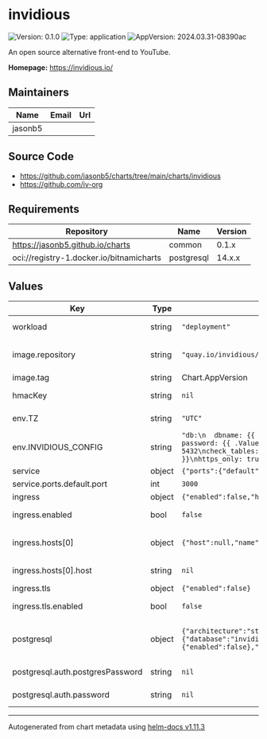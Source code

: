 # invidious

![Version: 0.1.0](https://img.shields.io/badge/Version-0.1.0-informational?style=flat-square) ![Type: application](https://img.shields.io/badge/Type-application-informational?style=flat-square) ![AppVersion: 2024.03.31-08390ac](https://img.shields.io/badge/AppVersion-2024.03.31--08390ac-informational?style=flat-square)

An open source alternative front-end to YouTube.

**Homepage:** <https://invidious.io/>

## Maintainers

| Name | Email | Url |
| ---- | ------ | --- |
| jasonb5 |  |  |

## Source Code

* <https://github.com/jasonb5/charts/tree/main/charts/invidious>
* <https://github.com/iv-org>

## Requirements

| Repository | Name | Version |
|------------|------|---------|
| https://jasonb5.github.io/charts | common | 0.1.x |
| oci://registry-1.docker.io/bitnamicharts | postgresql | 14.x.x |

## Values

| Key | Type | Default | Description |
|-----|------|---------|-------------|
| workload | string | `"deployment"` | The default [workload](https://jasonb5.github.io/charts/site/guide/common-library/#workload) type |
| image.repository | string | `"quay.io/invidious/invidious"` | Container image repository |
| image.tag | string | Chart.AppVersion | Image tag |
| hmacKey | string | `nil` | Required HMAC Key |
| env.TZ | string | `"UTC"` | Set the timezone |
| env.INVIDIOUS_CONFIG | string | `"db:\n  dbname: {{ .Values.postgresql.auth.database }}\n  user: {{ .Values.postgresql.auth.username }}\n  password: {{ .Values.postgresql.auth.password }}\n  host: {{ printf \"%s-postgresql\" .Release.Name }}\n  port: 5432\ncheck_tables: true\nexternal_port: 443\ndomain: {{ get (first .Values.ingress.hosts) \"host\" }}\nhttps_only: true\nstatistics_enabled: true\nhmac_key: {{ .Values.hmacKey }}\n"` |  |
| service | object | `{"ports":{"default":{"port":3000}}}` | [Service](https://jasonb5.github.io/charts/site/guide/common-library/#service) |
| service.ports.default.port | int | `3000` | Default port |
| ingress | object | `{"enabled":false,"hosts":[{"host":null,"name":"default"}],"tls":{"enabled":false}}` | [Ingress](https://jasonb5.github.io/charts/site/guide/common-library/#ingress) |
| ingress.enabled | bool | `false` | Enable/disable ingress |
| ingress.hosts[0] | object | `{"host":null,"name":"default"}` | Reference default service |
| ingress.hosts[0].host | string | `nil` | Ingress hostname |
| ingress.tls | object | `{"enabled":false}` | [TLS](https://jasonb5.github.io/charts/site/guide/common-library/#tls) |
| ingress.tls.enabled | bool | `false` | Enable/disable tls |
| postgresql | object | `{"architecture":"standalone","auth":{"database":"invidious","password":null,"postgresPassword":null,"username":"invidious"},"enabled":true,"metrics":{"enabled":false},"primary":{"persistence":{"enabled":false}},"readReplicas":{"persistence":{"enabled":false}}}` | PostgreSQL server, see Bitnami chart for [values](https://github.com/bitnami/charts/tree/main/bitnami/postgresql#parameters) |
| postgresql.auth.postgresPassword | string | `nil` | Root database password |
| postgresql.auth.password | string | `nil` | Database password |

----------------------------------------------
Autogenerated from chart metadata using [helm-docs v1.11.3](https://github.com/norwoodj/helm-docs/releases/v1.11.3)
